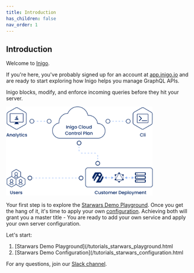 ```yaml
---
title: Introduction
has_children: false
nav_order: 1
---
```


## Introduction

Welcome to [Inigo](https://inigo.io).

If you're here, you've probably signed up for an account at [app.inigo.io](https://app.inigo.io) and are ready to start exploring how Inigo helps you manage GraphQL APIs.

Inigo blocks, modify, and enforce incoming queries before they hit your server.

<img src="/assets/images/deployment.png" alt="Deployment" width="400"/>

Your first step is to explore the [Starwars Demo Playground](/tutorials_starwars_playground.html). Once you get the hang of it, it's time to apply your own [configuration](/tutorials_starwars_configuration.html). Achieving both will grant you a master title - You are ready to add your own service and apply your own server configuration.

Let's start:
1. [Starwars Demo Playground](/tutorials_starwars_playground.html
2. [Starwars Demo Configuration](/tutorials_starwars_configuration.html


For any questions, join our [Slack channel](https://slack.inigo.io).
